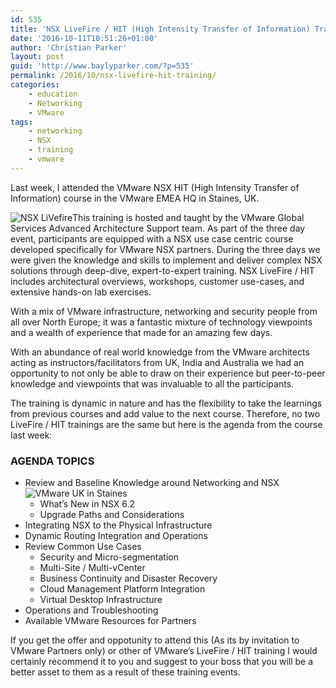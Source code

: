 ```yaml
---
id: 535
title: 'NSX LiveFire / HIT (High Intensity Transfer of Information) Training'
date: '2016-10-11T10:51:26+01:00'
author: 'Christian Parker'
layout: post
guid: 'http://www.baylyparker.com/?p=535'
permalink: /2016/10/nsx-livefire-hit-training/
categories:
    - education
    - Networking
    - VMware
tags:
    - networking
    - NSX
    - training
    - vmware
---
```


Last week, I attended the VMware NSX HIT (High Intensity Transfer of Information) course in the VMware EMEA HQ in Staines, UK.

![NSX LiVefire](https://i0.wp.com/www.baylyparker.com/wp-content/uploads/2016/10/LiVeFire.png?resize=300%2C112)This training is hosted and taught by the VMware Global Services Advanced Architecture Support team. As part of the three day event, participants are equipped with a NSX use case centric course developed specifically for VMware NSX partners. During the three days we were given the knowledge and skills to implement and deliver complex NSX solutions through deep-dive, expert-to-expert training. NSX LiveFire / HIT includes architectural overviews, workshops, customer use-cases, and extensive hands-on lab exercises.

With a mix of VMware infrastructure, networking and security people from all over North Europe; it was a fantastic mixture of technology viewpoints and a wealth of experience that made for an amazing few days.

With an abundance of real world knowledge from the VMware architects acting as instructors/facilitators from UK, India and Australia we had an opportunity to not only be able to draw on their experience but peer-to-peer knowledge and viewpoints that was invaluable to all the participants.

The training is dynamic in nature and has the flexibility to take the learnings from previous courses and add value to the next course. Therefore, no two LiveFire / HIT trainings are the same but here is the agenda from the course last week:

### AGENDA TOPICS

- Review and Baseline Knowledge around Networking and NSX![VMware UK in Staines](https://i0.wp.com/www.baylyparker.com/wp-content/uploads/2016/01/VMwareUK.jpg?resize=225%2C300)
    - What’s New in NSX 6.2
    - Upgrade Paths and Considerations
- Integrating NSX to the Physical Infrastructure
- Dynamic Routing Integration and Operations
- Review Common Use Cases 
    - Security and Micro-segmentation
    - Multi-Site / Multi-vCenter
    - Business Continuity and Disaster Recovery
    - Cloud Management Platform Integration
    - Virtual Desktop Infrastructure
- Operations and Troubleshooting
- Available VMware Resources for Partners

If you get the offer and oppotunity to attend this (As its by invitation to VMware Partners only) or other of VMware’s LiveFire / HIT training I would certainly recommend it to you and suggest to your boss that you will be a better asset to them as a result of these training events.